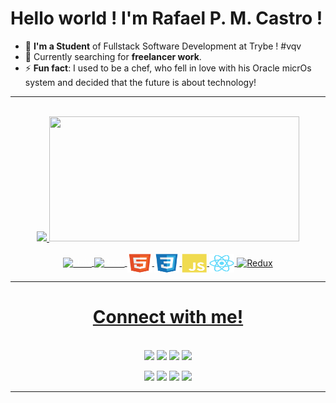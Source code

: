 # Hello world ! I'm Rafael P. M. Castro !

- 🌱 <b>I'm a Student</b> of Fullstack Software Development at Trybe ! #vqv 
- 🔭 Currently searching for <b>freelancer work</b>.
- ⚡ <b>Fun fact</b>: I used to be a chef, who fell in love with his Oracle micrOs system and decided that the future is about technology!



---

<div style="display: inline_block" align="center"><br>
  <a href="https://github.com/rafaelPermec">
  <img height="200em" src="https://github-readme-stats.vercel.app/api?username=rafaelPermec&show_icons=true&theme=calm&include_all_commits=true&count_private=true"/>       
 <img height="200em" width="400em" src="https://github-readme-stats.vercel.app/api/top-langs/?username=rafaelPermec&langs_count=7&theme=calm&layout=compact"/>
</div>
  
<div style="display: inline_block" align="center"><br>
  <img align="center" style="color:white;" alt="Unix" height="30" width="40" src="https://cdn.jsdelivr.net/gh/devicons/devicon/icons/unix/unix-original.svg">
  <img align="center" style="color:white;" alt="Bash" height="30" width="40" src="https://cdn.jsdelivr.net/gh/devicons/devicon/icons/bash/bash-original.svg">
  <img align="center" alt="HTML" height="30" width="40" src="https://raw.githubusercontent.com/devicons/devicon/master/icons/html5/html5-original.svg">  
  <img align="center" alt="CSS" height="30" width="40" src="https://raw.githubusercontent.com/devicons/devicon/master/icons/css3/css3-original.svg">
  <img align="center" alt="Ss" height="30" width="40" src="https://raw.githubusercontent.com/devicons/devicon/master/icons/javascript/javascript-plain.svg">
  <img align="center" alt="React" height="30" width="40" src="https://raw.githubusercontent.com/devicons/devicon/master/icons/react/react-original.svg">
  <img align="center" alt="Redux" height="30" width="40" src="https://cdn.jsdelivr.net/gh/devicons/devicon/icons/redux/redux-original.svg"> 
</div>
  
 ---
  
  <h1 align="center" font-family="monospace">Connect with me!</h1>
  <br>
<div style="display: inline_block" align="center">
<a href = "mailto:dev.rafaelpermec@gmail.com" target="_blank"><img src="https://img.shields.io/badge/Gmail-D14836?style=for-the-badge&logo=gmail&logoColor=white" target="_blank"></a> <a href = "https://rafaelpermec.slack.com/home" target="_blank"><img src="https://img.shields.io/badge/Slack-4A154B?style=for-the-badge&logo=slack&logoColor=white" target="_blank"></a> <a href="https://www.linkedin.com/in/rafael-permec/" target="_blank"><img src="https://img.shields.io/badge/-LinkedIn-%230077B5?style=for-the-badge&logo=linkedin&logoColor=white" target="_blank"></a> <a href="https://www.instagram.com/o.perdigao/" target="_blank"><img src="https://img.shields.io/badge/Instagram-E4405F?style=for-the-badge&logo=instagram&logoColor=white" target="_blank"></a>   


 <a href="https://twitter.com/rafaelpermec" target="_blank"><img src="https://img.shields.io/badge/Twitter-1DA1F2?style=for-the-badge&logo=twitter&logoColor=white" target="_blank"></a> <a href="https://account.xbox.com/pt-br/Profile?xr=mebarnav&rtc=1" target="_blank"><img src="https://img.shields.io/badge/Xbox-107C10?style=for-the-badge&logo=xbox&logoColor=white" target="_blank"></a> <a href="https://steamcommunity.com/profiles/76561198382720605/" target="_blank"><img src="https://img.shields.io/badge/Steam-000000?style=for-the-badge&logo=steam&logoColor=white" target="_blank"></a>  <a href="https://open.spotify.com/user/12142389777" target="_blank"><img src="https://img.shields.io/badge/Spotify-1ED760?&style=for-the-badge&logo=spotify&logoColor=white" target="_blank"></a> 

</div>
  
---


  

  


